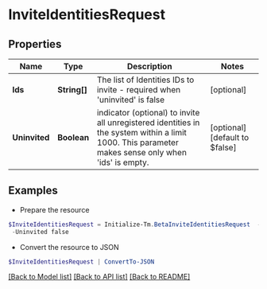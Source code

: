 # InviteIdentitiesRequest
## Properties

Name | Type | Description | Notes
------------ | ------------- | ------------- | -------------
**Ids** | **String[]** | The list of Identities IDs to invite - required when &#39;uninvited&#39; is false | [optional] 
**Uninvited** | **Boolean** | indicator (optional) to invite all unregistered identities in the system within a limit 1000. This parameter makes sense only when &#39;ids&#39; is empty. | [optional] [default to $false]

## Examples

- Prepare the resource
```powershell
$InviteIdentitiesRequest = Initialize-Tm.BetaInviteIdentitiesRequest  -Ids [2b568c65bc3c4c57a43bd97e3a8e55, 2c9180867769897d01776ed5f125512f] `
 -Uninvited false
```

- Convert the resource to JSON
```powershell
$InviteIdentitiesRequest | ConvertTo-JSON
```

[[Back to Model list]](../README.md#documentation-for-models) [[Back to API list]](../README.md#documentation-for-api-endpoints) [[Back to README]](../README.md)

